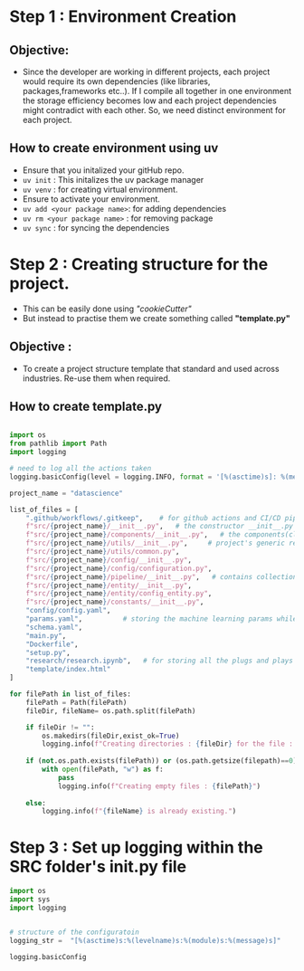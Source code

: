 # Step 1 : Environment Creation

## Objective:
- Since the developer are working in different projects, each project would require its own dependencies (like libraries, packages,frameworks etc..). If I compile all together in one environment the storage efficiency becomes low and each project dependencies might contradict with each other. So, we need distinct environment for each project.

## How to create environment using uv
- Ensure that you initalized your gitHub repo.
- ```uv init``` : This initalizes the uv package manager
- ```uv venv``` : for creating virtual environment.
- Ensure to activate your environment.
- ```uv add <your package name>```: for adding dependencies
- ```uv rm <your package name>``` : for removing package 
- ```uv sync``` : for syncing the dependencies

# Step 2 : Creating structure for the project.
- This can be easily done using *"cookieCutter"*
- But instead to practise them we create something called __"template.py"__

## Objective :
- To create a project structure template that standard and used across industries. Re-use them when required.

## How to create template.py
```python

import os 
from pathlib import Path
import logging

# need to log all the actions taken
logging.basicConfig(level = logging.INFO, format = '[%(asctime)s]: %(message)s:')

project_name = "datascience"

list_of_files = [
    ".github/workflows/.gitkeep",    # for github actions and CI/CD pipeline
    f"src/{project_name}/__init__.py",   # the constructor __init__.py is needed to identify this as package, and I can import from anywhere.
    f"src/{project_name}/components/__init__.py",   # the components(class, package etc.) to be orchestrated in a pipeline are stored here.
    f"src/{project_name}/utils/__init__.py",     # project's generic requirements are stored here
    f"src/{project_name}/utils/common.py",
    f"src/{project_name}/config/__init__.py",
    f"src/{project_name}/config/configuration.py",
    f"src/{project_name}/pipeline/__init__.py",   # contains collections of all the pipeline
    f"src/{project_name}/entity/__init__.py",
    f"src/{project_name}/entity/config_entity.py",
    f"src/{project_name}/constants/__init__.py",
    "config/config.yaml",
    "params.yaml",          # storing the machine learning params while training models
    "schema.yaml",
    "main.py",
    "Dockerfile",
    "setup.py",
    "research/research.ipynb",   # for storing all the plugs and plays here
    "template/index.html"
]

for filePath in list_of_files:
    filePath = Path(filePath)
    fileDir, fileName= os.path.split(filePath)

    if fileDir != "":
        os.makedirs(fileDir,exist_ok=True)
        logging.info(f"Creating directories : {fileDir} for the file : {fileName}")
    
    if (not.os.path.exists(filePath)) or (os.path.getsize(filepath)==0):
        with open(filePath, "w") as f:
            pass 
            logging.info(f"Creating empty files : {filePath}")
    
    else:
        logging.info(f"{fileName} is already existing.")
```


# Step 3 : Set up logging within the SRC folder's __init__.py file

```python
import os 
import sys
import logging


# structure of the configuratoin
logging_str =  "[%(asctime)s:%(levelname)s:%(module)s:%(message)s]"

logging.basicConfig

```